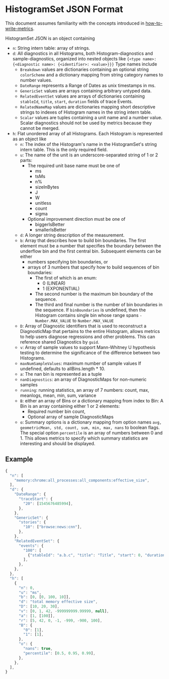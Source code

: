 <!-- Copyright 2016 The Chromium Authors. All rights reserved.
     Use of this source code is governed by a BSD-style license that can be
     found in the LICENSE file.
-->

# HistogramSet JSON Format

This document assumes familiarity with the concepts introduced in
[how-to-write-metrics](/docs/how-to-write-metrics.md).

HistogramSet JSON is an object containing

 * `n`: String intern table: array of strings.
 * `d`: All diagnostics in all Histograms, both Histogram-diagnostics and
   sample-diagnostics, organized into nested objects like
   `{<type name>: {<diagnostic name>: {<identifier>: <value>}}}`
   Type names include
    * `Breakdown` values are dictionaries containing an optional string
      `colorScheme` and a dictionary mapping from string category names to
      number values.
    * `DateRange` represents a Range of Dates as unix timestamps in ms.
    * `GenericSet` values are arrays containing arbitrary untyped data.
    * `RelatedEventSet` values are arrays of dictionaries containing `stableId`,
      `title`, `start`, `duration` fields of trace Events.
    * `RelatedNameMap` values are dictionaries mapping short descriptive strings
      to indexes of Histogram names in the string intern table.
    * `Scalar` values are tuples containing a unit name and a number value.
      Scalar diagnostics should not be used by metrics because they cannot be
      merged.
 * `h`: Flat unordered array of all Histograms. Each Histogram is represented as
   an object like
    * `n`: The index of the Histogram's name in the HistogramSet's string intern
      table. This is the only required field.
    * `u`: The name of the unit is an underscore-separated string of 1 or 2 parts:
       * The required unit base name must be one of
         * ms
         * tsMs
         * n%
         * sizeInBytes
         * J
         * W
         * unitless
         * count
         * sigma
       * Optional improvement direction must be one of
         * biggerIsBetter
         * smallerIsBetter
    * `d`: A longer string description of the measurement.
    * `b`: Array that describes how to build bin boundaries.
      The first element must be a number that specifies the boundary between the
      underflow bin and the first central bin. Subsequent elements can be either
       * numbers specifying bin boundaries, or
       * arrays of 3 numbers that specify how to build sequences of bin boundaries:
          * The first of which is an enum:
             * 0 (LINEAR)
             * 1 (EXPONENTIAL)
          * The second number is the maximum bin boundary of the sequence.
          * The third and final number is the number of bin boundaries in the
            sequence.
      If `binBoundaries` is undefined, then the Histogram contains single bin whose
      range spans `-Number.MAX_VALUE` to `Number.MAX_VALUE`
    * `D`: Array of Diagnostic identifiers that is used to reconstruct a
      DiagnosticMap that pertains to the entire Histogram, allows metrics to
      help users diagnose regressions and other problems.
      This can reference shared Diagnostics by `guid`.
    * `v`: Array of sample values to support Mann-Whitney U hypothesis
      testing to determine the significance of the difference between two
      Histograms.
    * `maxNumSampleValues`: maximum number of sample values
      If undefined, defaults to allBins.length * 10.
    * `a`: The nan bin is represented as a tuple 
    * `nanDiagnostics`: an array of DiagnosticMaps for non-numeric samples
    * `running`: running statistics, an array of 7 numbers: count, max, meanlogs,
      mean, min, sum, variance
    * `B`: either an array of Bins or a dictionary mapping from index to Bin:
      A Bin is an array containing either 1 or 2 elements:
       * Required number bin count,
       * Optional array of sample DiagnosticMaps
    * `o`: Summary options is a dictionary mapping from option names `avg, geometricMean,
      std, count, sum, min, max, nans` to boolean flags. The special option
      `percentile` is an array of numbers between 0 and 1. This allows metrics to
      specify which summary statistics are interesting and should be displayed.

## Example

```javascript
{
  "n": [
    "memory:chrome:all_processes:all_components:effective_size",
  ],
  "d": {
    "DateRange": {
      "traceStart": {
        "20": [1545676485994],
      },
    },
    "GenericSet": {
      "stories": {
        "10": ["browse:news:cnn"],
      },
    },
    "RelatedEventSet": {
      "events": {
        "100": [
          {"stableId": "a.b.c", "title": "Title", "start": 0, "duration": 1},
        ],
      },
    },
  },
  "h": [
    {
      "n": 0,
      "u": "ms",
      "b": [0, [0, 100, 10]],
      "d": "total memory effective size",
      "D": [10, 20, 30],
      "v": [0, 1, 42, -999999999.99999, null],
      "a": [1, [100]],
      "r": [5, 42, 0, -1, -999, -900, 100],
      "B": {
        "0": [1],
        "1": [1],
      },
      "o": {
        "nans": true,
        "percentile": [0.5, 0.95, 0.99],
      },
    },
  ],
}
```
